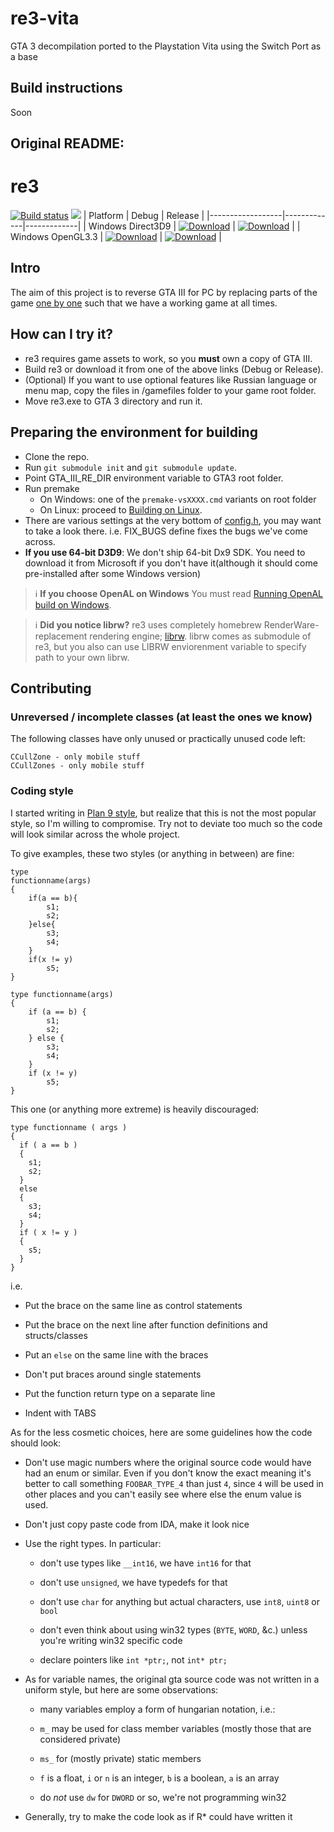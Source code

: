 # re3-vita

GTA 3 decompilation ported to the Playstation Vita using the Switch Port as a base

## Build instructions
Soon

## Original README:

# re3
[![Build status](https://ci.appveyor.com/api/projects/status/hyiwgegks122h8jg/branch/master?svg=true)](https://ci.appveyor.com/project/aap/re3/branch/master)
<a href="https://discord.gg/jYpXxTm"><img src="https://img.shields.io/badge/discord-join-7289DA.svg?logo=discord&longCache=true&style=flat" /></a>
| Platform | Debug | Release |
|------------------|-------------|-------------|
| Windows Direct3D9 | [![Download](https://api.bintray.com/packages/gtamodding/re3/Debug_win-x86-librw_d3d9-mss/images/download.svg)](https://bintray.com/gtamodding/re3/Debug_win-x86-librw_d3d9-mss/_latestVersion) | [![Download](https://api.bintray.com/packages/gtamodding/re3/Release_win-x86-librw_d3d9-mss/images/download.svg)](https://bintray.com/gtamodding/re3/Release_win-x86-librw_d3d9-mss/_latestVersion) |
| Windows OpenGL3.3 | [![Download](https://api.bintray.com/packages/gtamodding/re3/Debug_win-x86-librw_gl3_glfw-mss/images/download.svg)](https://bintray.com/gtamodding/re3/Debug_win-x86-librw_gl3_glfw-mss/_latestVersion) | [![Download](https://api.bintray.com/packages/gtamodding/re3/Release_win-x86-librw_gl3_glfw-mss/images/download.svg)](https://bintray.com/gtamodding/re3/Release_win-x86-librw_gl3_glfw-mss/_latestVersion) |

## Intro

The aim of this project is to reverse GTA III for PC by replacing
parts of the game [one by one](https://en.wikipedia.org/wiki/Ship_of_Theseus)
such that we have a working game at all times.

## How can I try it?

- re3 requires game assets to work, so you **must** own a copy of GTA III.
- Build re3 or download it from one of the above links (Debug or Release).
- (Optional) If you want to use optional features like Russian language or menu map, copy the files in /gamefiles folder to your game root folder.
- Move re3.exe to GTA 3 directory and run it.

## Preparing the environment for building

- Clone the repo.
- Run `git submodule init` and `git submodule update`.
- Point GTA_III_RE_DIR environment variable to GTA3 root folder.
- Run premake
	- On Windows: one of the `premake-vsXXXX.cmd` variants on root folder
	- On Linux: proceed to [Building on Linux](https://github.com/GTAmodding/re3/wiki/Building-on-Linux).
- There are various settings at the very bottom of [config.h](https://github.com/GTAmodding/re3/tree/master/src/core/config.h), you may want to take a look there. i.e. FIX_BUGS define fixes the bugs we've come across.
- **If you use 64-bit D3D9**: We don't ship 64-bit Dx9 SDK. You need to download it from Microsoft if you don't have it(although it should come pre-installed after some Windows version)


> :information_source: **If you choose OpenAL on Windows** You must read [Running OpenAL build on Windows](https://github.com/GTAmodding/re3/wiki/Running-OpenAL-build-on-Windows).

> :information_source: **Did you notice librw?** re3 uses completely homebrew RenderWare-replacement rendering engine; [librw](https://github.com/aap/librw/). librw comes as submodule of re3, but you also can use LIBRW enviorenment variable to specify path to your own librw.

## Contributing

### Unreversed / incomplete classes (at least the ones we know)
The following classes have only unused or practically unused code left:
```
CCullZone - only mobile stuff
CCullZones - only mobile stuff
```

### Coding style

I started writing in [Plan 9 style](http://man.cat-v.org/plan_9/6/style),
but realize that this is not the most popular style, so I'm willing to compromise.
Try not to deviate too much so the code will look similar across the whole project.

To give examples, these two styles (or anything in between) are fine:

```
type
functionname(args)
{
	if(a == b){
		s1;
		s2;
	}else{
		s3;
		s4;
	}
	if(x != y)
		s5;
}

type functionname(args)
{
	if (a == b) {
		s1;
		s2;
	} else {
		s3;
		s4;
	}
	if (x != y)
		s5;
}
```

This one (or anything more extreme) is heavily discouraged:

```
type functionname ( args )
{
  if ( a == b )
  {
    s1;
    s2;
  }
  else
  {
    s3;
    s4;
  }
  if ( x != y )
  {
    s5;
  }
}
```

i.e. 

* Put the brace on the same line as control statements

* Put the brace on the next line after function definitions and structs/classes

* Put an `else` on the same line with the braces

* Don't put braces around single statements

* Put the function return type on a separate line

* Indent with TABS

As for the less cosmetic choices, here are some guidelines how the code should look:

* Don't use magic numbers where the original source code would have had an enum or similar.
Even if you don't know the exact meaning it's better to call something `FOOBAR_TYPE_4` than just `4`,
since `4` will be used in other places and you can't easily see where else the enum value is used.

* Don't just copy paste code from IDA, make it look nice

* Use the right types. In particular:

    * don't use types like `__int16`, we have `int16` for that

    * don't use `unsigned`, we have typedefs for that

    * don't use `char` for anything but actual characters, use `int8`, `uint8` or `bool`

    * don't even think about using win32 types (`BYTE`, `WORD`, &c.) unless you're writing win32 specific code

    * declare pointers like `int *ptr;`, not `int* ptr;`

* As for variable names, the original gta source code was not written in a uniform style,
but here are some observations:

    * many variables employ a form of hungarian notation, i.e.:

    * `m_` may be used for class member variables (mostly those that are considered private)

    * `ms_` for (mostly private) static members

    * `f` is a float, `i` or `n` is an integer, `b` is a boolean, `a` is an array

    * do *not* use `dw` for `DWORD` or so, we're not programming win32

* Generally, try to make the code look as if R* could have written it
